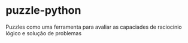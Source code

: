 # puzzle-python
Puzzles como uma ferramenta para avaliar as capaciades de raciocínio lógico e solução de problemas
